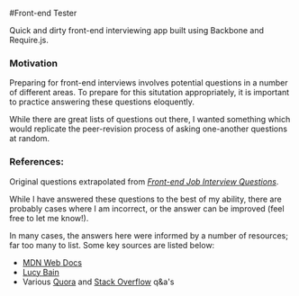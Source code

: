 #Front-end Tester

Quick and dirty front-end interviewing app built using Backbone and Require.js.

### Motivation
Preparing for front-end interviews involves potential questions in a number of different areas. To prepare for this situtation appropriately, it is important to practice answering these questions eloquently.

While there are great lists of questions out there, I wanted something which would replicate the peer-revision process of asking one-another questions at random.


### References:
Original questions extrapolated from [_Front-end Job Interview Questions_](https://github.com/h5bp/Front-end-Developer-Interview-Questions).

While I have answered these questions to the best of my ability, there are probably cases where I am incorrect, or the answer can be improved (feel free to let me know!).

In many cases, the answers here were informed by a number of resources; far too many to list.
Some key sources are listed below:
* [MDN Web Docs](https://developer.mozilla.org)
* [Lucy Bain](http://lucybain.com/blog/)
* Various [Quora](https://www.quora.com/) and [Stack Overflow](https://stackoverflow.com) q&a's
